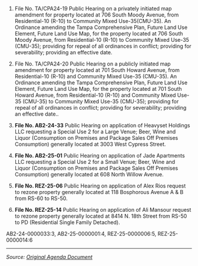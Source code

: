 1. File No. TA/CPA24-19 Public Hearing on a privately initiated map amendment for property located at 706 South Moody Avenue, from Residential-10 (R-10) to Community Mixed Use-35(CMU-35). An Ordinance amending the Tampa Comprehensive Plan, Future Land Use Element, Future Land Use Map, for the property located at 706 South Moody Avenue, from Residential-10 (R-10) to Community Mixed Use-35 (CMU-35); providing for repeal of all ordinances in conflict; providing for severability; providing an effective date.

2. File No. TA/CPA24-20 Public Hearing on a publicly initiated map amendment for property located at 701 South Howard Avenue, from Residential-10 (R-10) and Community Mixed Use-35 (CMU-35). An Ordinance amending the Tampa Comprehensive Plan, Future Land Use Element, Future Land Use Map, for the property located at 701 South Howard Avenue, from Residential-10 (R-10) and Community Mixed Use-35 (CMU-35) to Community Mixed Use-35 (CMU-35); providing for repeal of all ordinances in conflict; providing for severability; providing an effective date..

3. **File No. AB2-24-33** Public Hearing on application of Heavyset Holdings LLC requesting a Special Use 2 for a Large Venue; Beer, Wine and Liquor (Consumption on Premises and Package Sales Off Premises Consumption) generally located at 3003 West Cypress Street.

4. **File No. AB2-25-01** Public Hearing on application of Jade Apartments LLC requesting a Special Use 2 for a Small Venue; Beer, Wine and Liquor (Consumption on Premises and Package Sales Off Premises Consumption) generally located at 608 North Willow Avenue.

5. **File No. REZ-25-06** Public Hearing on application of Alex Rios request to rezone property generally located at 118 Bosphorous Avenue A & B from RS-60 to RS-50.

6. **File No. REZ-25-14** Public Hearing on application of Ali Mansour request to rezone property generally located at 8414 N. 18th Street from RS-50 to PD (Residential Single Family Detached).

AB2-24-0000033:3, AB2-25-0000001:4, REZ-25-0000006:5, REZ-25-0000014:6

---
*Source: [Original Agenda Document](https://tampagov.hylandcloud.com/221agendaonline/Documents/ViewAgenda?meetingId=2567&type=agenda&doctype=1)*